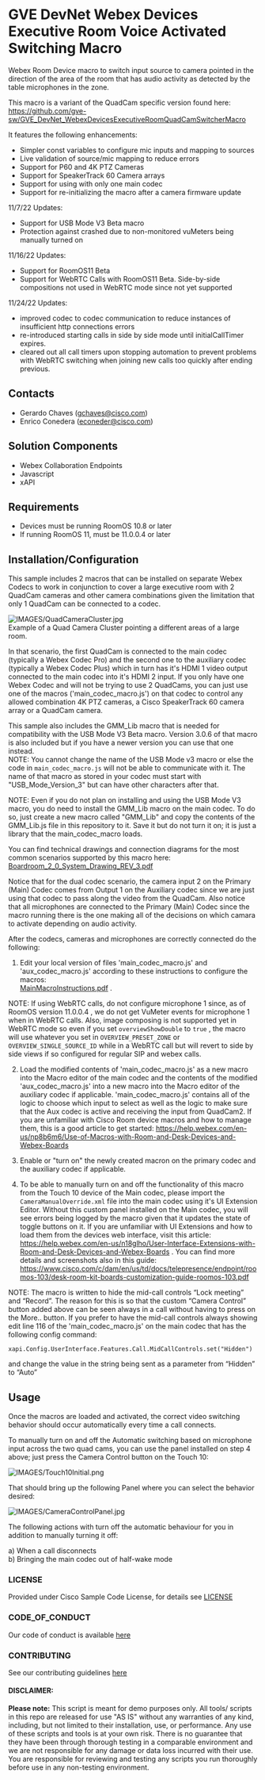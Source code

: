 # GVE DevNet Webex Devices Executive Room Voice Activated Switching Macro
Webex Room Device macro to switch input source to camera pointed in the direction of the area of the room that has audio activity as detected by the table microphones in the zone. 

This macro is a variant of the QuadCam specific version found here: 
https://github.com/gve-sw/GVE_DevNet_WebexDevicesExecutiveRoomQuadCamSwitcherMacro
  
It features the following enhancements: 
- Simpler const variables to configure mic inputs and mapping to sources
- Live validation of source/mic mapping to reduce errors
- Support for P60 and 4K PTZ Cameras
- Support for SpeakerTrack 60 Camera arrays
- Support for using with only one main codec
- Support for re-initializing the macro after a camera firmware update

11/7/22 Updates:

- Support for USB Mode V3 Beta macro  
- Protection against crashed due to non-monitored vuMeters being manually turned on 
 
 11/16/22 Updates:

 - Support for RoomOS11 Beta
 - Support for WebRTC Calls with RoomOS11 Beta. Side-by-side compositions not used in WebRTC mode since not yet supported

 11/24/22 Updates:
 - improved codec to codec communication to reduce instances of insufficient http connections errors 
 - re-introduced starting calls in side by side mode until initialCallTimer expires.  
 - cleared out all call timers upon stopping automation to prevent problems with WebRTC switching when joining new calls too quickly after ending previous.  

## Contacts
* Gerardo Chaves (gchaves@cisco.com)
* Enrico Conedera (econeder@cisco.com)

## Solution Components
* Webex Collaboration Endpoints
* Javascript
* xAPI

## Requirements
* Devices must be running RoomOS 10.8 or later
* If running RoomOS 11, must be 11.0.0.4 or later

## Installation/Configuration
This sample includes 2 macros that can be installed on separate Webex Codecs to work in conjunction to cover a large executive 
room with 2 QuadCam cameras and other camera combinations given the limitation that only 1 QuadCam can be connected to a codec.

![IMAGES/QuadCameraCluster.jpg](IMAGES/QuadCameraCluster.jpg)   
Example of a Quad Camera Cluster pointing a different areas of a large room.  
  
In that scenario, the first QuadCam is connected to the main 
codec (typically a Webex Codec Pro) and the second one to the auxiliary codec (typically a Webex Codec Plus) which in turn has it's HDMI 1 
video output connected to the main codec into it's HDMI 2 input. 
If you only have one Webex Codec and will not be trying to use 2 QuadCams,  you can just use one of the macros ('main_codec_macro.js') on 
that codec to control any allowed combination 4K PTZ cameras, a Cisco SpeakerTrack 60 camera array or a QuadCam camera.   

This sample also includes the GMM_Lib macro that is needed for compatibility with the USB Mode V3 Beta macro. Version 3.0.6 of that macro is also included but if you have a newer version you can use that one instead.  
NOTE: You cannot change the name of the USB Mode v3 macro or else the code in `main_codec_macro.js` will not be able to communicate with it. The name of that macro as stored in your codec must start with "USB_Mode_Version_3" but can have other characters after that. 

NOTE: Even if you do not plan on installing and using the USB Mode V3 macro, you do need to install the GMM_Lib macro on the main codec. To 
do so, just create a new macro called "GMM_Lib" and copy the contents of the GMM_Lib.js file in this repository to it. Save it but do not turn 
it on; it is just a library that the main_codec_macro loads.  

You can find technical drawings and connection diagrams for the most common scenarios supported by this macro here:
[Boardroom_2_0_System_Drawing_REV_3.pdf](Boardroom_2_0_System_Drawing_REV_3.pdf)

Notice that for the dual codec scenario, the camera input 2 on the Primary (Main) Codec comes from 
Output 1 on the Auxiliary codec since we are just using that codec to pass along the video from the QuadCam. 
Also notice that all microphones are connected to the Primary (Main) Codec since the macro running 
there is the one making all of the decisions on which camara to activate depending on audio activity. 

After the codecs, cameras and microphones are correctly connected do the following:
1) Edit your local version of files 'main_codec_macro.js' and 'aux_codec_macro.js' according to these instructions to configure the macros:  
[MainMacroInstructions.pdf](MainMacroInstructions.pdf) .  

NOTE: If using WebRTC calls, do not configure microphone 1 since, as of RoomOS version 11.0.0.4 , we do not get VuMeter events for microphone 1 when in WebRTC calls. Also, image composing is not supported yet in WebRTC mode so even if you set `overviewShowDouble` to `true` , the macro will use whatever you set in `OVERVIEW_PRESET_ZONE` or `OVERVIEW_SINGLE_SOURCE_ID` while in a WebRTC call but will revert to side by side views if so configured for regular SIP and webex calls. 



2) Load the modified contents of 'main_codec_macro.js' as a new macro into the Macro editor of the main codec and the contents of the modified 'aux_codec_macro.js' 
into a new macro into the Macro editor of the auxiliary codec if applicable. 
'main_codec_macro.js' contains all of the logic to choose which input to select 
as well as the logic to make sure that the Aux codec is active and receiving the input from QuadCam2. 
If you are unfamiliar with Cisco Room device macros and how to manage them, this is a good article to get started: 
https://help.webex.com/en-us/np8b6m6/Use-of-Macros-with-Room-and-Desk-Devices-and-Webex-Boards  
   
3) Enable or "turn on" the newly created macron on the primary codec and the auxiliary codec if applicable. 
  
4) To be able to manually turn on and off the functionality of this macro from the Touch 10 device of the Main codec, please import the ```CameraManualOverride.xml``` file into the 
main codec using it's UI Extension Editor. Without this custom panel installed on the Main codec, you will see errors being logged by the 
   macro given that it updates the state of toggle buttons on it. If you are unfamiliar with UI Extensions and how to load them from the devices 
   web interface, visit this article: https://help.webex.com/en-us/n18glho/User-Interface-Extensions-with-Room-and-Desk-Devices-and-Webex-Boards . 
   You can find more details and screenshots also in this guide: https://www.cisco.com/c/dam/en/us/td/docs/telepresence/endpoint/roomos-103/desk-room-kit-boards-customization-guide-roomos-103.pdf
  
NOTE: The macro is written to hide the mid-call controls “Lock meeting” and “Record”.  The reason for this is so that the
 custom “Camera Control” button added above can be seen always in a call without having to press on the More.. button. 
If you prefer to have the mid-call controls always showing edit line 116 of the 'main_codec_macro.js' on the main codec that has the following config command:  
```
xapi.Config.UserInterface.Features.Call.MidCallControls.set("Hidden")
```  
and change the value in the string being sent as a parameter from “Hidden” to “Auto”


## Usage

Once the macros are loaded and activated, the correct video switching behavior should occur automatically every time a call connects.  

To manually turn on and off the Automatic switching based on microphone input across the two quad cams, you can use the panel installed on step 4 above; just press the Camera Control button on the Touch 10:


![IMAGES/Touch10Initial.png](IMAGES/Touch10Initial.png)

That should bring up the following Panel where you can select the behavior desired: 

![IMAGES/CameraControlPanel.jpg](IMAGES/CameraControlPanel.jpg)
  

The following actions with turn off the automatic behaviour for you in addition to manually turning it off:  
  
a) When a call disconnects  
b) Bringing the main codec out of half-wake mode  




### LICENSE

Provided under Cisco Sample Code License, for details see [LICENSE](LICENSE.md)

### CODE_OF_CONDUCT

Our code of conduct is available [here](CODE_OF_CONDUCT.md)

### CONTRIBUTING

See our contributing guidelines [here](CONTRIBUTING.md)

#### DISCLAIMER:
<b>Please note:</b> This script is meant for demo purposes only. All tools/ scripts in this repo are released for use "AS IS" without any warranties of any kind, including, but not limited to their installation, use, or performance. Any use of these scripts and tools is at your own risk. There is no guarantee that they have been through thorough testing in a comparable environment and we are not responsible for any damage or data loss incurred with their use.
You are responsible for reviewing and testing any scripts you run thoroughly before use in any non-testing environment.